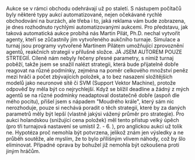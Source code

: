 Aukce se v rámci obchodu odehrávají už po staletí. S nástupem počítačů byly některé typy aukcí automatizované, nejen očekávané rychlé obchodování na burzách, ale třeba i to, jaká reklama vám bude zobrazena, je dnes rozhodnuto rychlými automatizovanými aukcemi. Pro představu, jak taková automatická aukce probíhá nás Martin Pilát, Ph.D. nechal vytvořit agenty, kteří se zůčastnily jím vytvořeného aukčního turnaje.
Simulace a turnaj jsou programy vytvořené Martinem Pilátem umožňující zprovoznění agentů, reakčních strategií v přílušné složce. JÁ JSEM AUTOREM POUZE STRTEGIÍ.
Cíleně nám nebyly řečeny přesné parametry, s nimiž turnaj poběží, takže jsem se snažil nalézt strategii, která bude přijatelně dobře reagovat na různé podmínky, zejména na poměr celkového množství peněz mezi hráči a počet zbývajících položek, a to bez nasazení složitějších modelů jako neuronové sítě či SVM (Support Vektor Machine), protože odpověď by měla být co nejrychlejší. Když se blížil deadline a žádný z mých agentů se na různé podmínky neadaptoval dostatečně dobře (aspoň dle mého pocitu), přišel jsem s nápadem "Moudrého krále", který sám nic nerozhoduje, pouze si nechává poradit o těch strategií, které by za daných parametrů měly být lepší (vlastně jakýsi vážený průměr pro strategie). Pro aukci holandskou (snižující cena položek) měl tento přístup velký úpěch (pro tři turnajová nastavení se umístil 2. - 6. ), pro anglickou aukci už tolik ne. Hypotéza proč nemohla být potvrzena, jelikož znám jen výsledky a ne průběh soutěže, ale myslím, že to bylo přílišným vlivem náhody, což by šlo eliminovat. Případné oprava by bohužel již nemohla být ozkoušena proti jiným hráčům.
